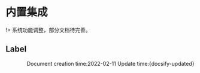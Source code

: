 # 内置集成

!> 系统功能调整，部分文档待完善。

## Label



<p align="right">Document creation time:2022-02-11   Update time:{docsify-updated} </p> 